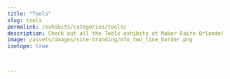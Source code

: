 ```yaml
---
title: "Tools"
slug: tools
permalink: /exhibits/categories/tools/
description: Check out all the Tools exhibits at Maker Faire Orlando!
image: /assets/images/site-branding/mfo_two_line_border.png
isotope: true



---
```

